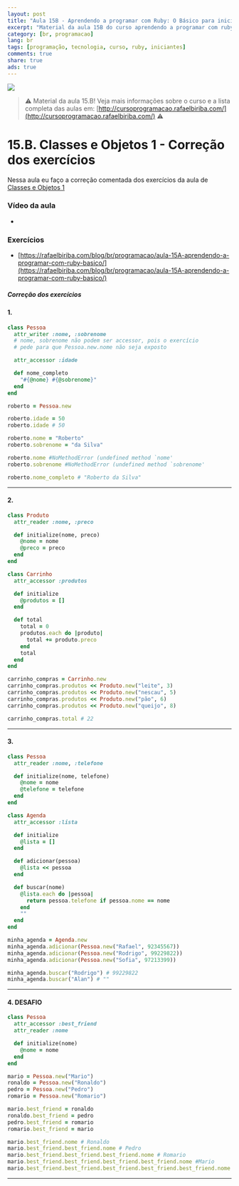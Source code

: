 ```yaml
---
layout: post
title: "Aula 15B - Aprendendo a programar com Ruby: O Básico para iniciantes"
excerpt: "Material da aula 15B do curso aprendendo a programar com ruby, o básico para iniciantes. Nunca é tarde para começar a programar! Eu criei um curso gratuito, fácil e didático voltado para iniciantes. Confira mais informações aqui nessa publicação."
category: [br, programacao]
lang: br
tags: [programação, tecnologia, curso, ruby, iniciantes]
comments: true
share: true
ads: true
---
```


![](/blog/images/curso_ruby_basico/banner-curso-ruby-15B.jpg)

> :warning: Material da aula 15.B! Veja mais informações sobre o curso e a lista completa das aulas em: [http://cursoprogramacao.rafaelbiriba.com/](http://cursoprogramacao.rafaelbiriba.com/) :warning:

# 15.B. Classes e Objetos 1 -  Correção dos exercícios

Nessa aula eu faço a correção comentada dos exercícios da aula de [Classes e Objetos 1](https://rafaelbiriba.com/blog/br/programacao/aula-15A-aprendendo-a-programar-com-ruby-basico/)

### Vídeo da aula

- []()

### Exercícios

- [https://rafaelbiriba.com/blog/br/programacao/aula-15A-aprendendo-a-programar-com-ruby-basico/](https://rafaelbiriba.com/blog/br/programacao/aula-15A-aprendendo-a-programar-com-ruby-basico/)

##### Correção dos exercícios

#### 1.

```ruby
class Pessoa
  attr_writer :nome, :sobrenome
  # nome, sobrenome não podem ser accessor, pois o exercício
  # pede para que Pessoa.new.nome não seja exposto

  attr_accessor :idade

  def nome_completo
    "#{@nome} #{@sobrenome}"
  end
end

roberto = Pessoa.new

roberto.idade = 50
roberto.idade # 50

roberto.nome = "Roberto"
roberto.sobrenome = "da Silva"

roberto.nome #NoMethodError (undefined method `nome'
roberto.sobrenome #NoMethodError (undefined method `sobrenome'

roberto.nome_completo # "Roberto da Silva"
```

---

#### 2.

```ruby
class Produto
  attr_reader :nome, :preco

  def initialize(nome, preco)
    @nome = nome
    @preco = preco
  end
end

class Carrinho
  attr_accessor :produtos

  def initialize
    @produtos = []
  end

  def total
    total = 0
    produtos.each do |produto|
      total += produto.preco
    end
    total
  end
end

carrinho_compras = Carrinho.new
carrinho_compras.produtos << Produto.new("leite", 3)
carrinho_compras.produtos << Produto.new("nescau", 5)
carrinho_compras.produtos << Produto.new("pão", 6)
carrinho_compras.produtos << Produto.new("queijo", 8)

carrinho_compras.total # 22
```

---

#### 3.

```ruby
class Pessoa
  attr_reader :nome, :telefone

  def initialize(nome, telefone)
    @nome = nome
    @telefone = telefone
  end
end

class Agenda
  attr_accessor :lista

  def initialize
    @lista = []
  end

  def adicionar(pessoa)
    @lista << pessoa
  end

  def buscar(nome)
    @lista.each do |pessoa|
      return pessoa.telefone if pessoa.nome == nome
    end
    ""
  end
end

minha_agenda = Agenda.new
minha_agenda.adicionar(Pessoa.new("Rafael", 92345567))
minha_agenda.adicionar(Pessoa.new("Rodrigo", 99229822))
minha_agenda.adicionar(Pessoa.new("Sofia", 97213399))

minha_agenda.buscar("Rodrigo") # 99229822
minha_agenda.buscar("Alan") # ""
```

---

#### 4. DESAFIO

```ruby
class Pessoa
  attr_accessor :best_friend
  attr_reader :nome

  def initialize(nome)
    @nome = nome
  end
end

mario = Pessoa.new("Mario")
ronaldo = Pessoa.new("Ronaldo")
pedro = Pessoa.new("Pedro")
romario = Pessoa.new("Romario")

mario.best_friend = ronaldo
ronaldo.best_friend = pedro
pedro.best_friend = romario
romario.best_friend = mario

mario.best_friend.nome # Ronaldo
mario.best_friend.best_friend.nome # Pedro
mario.best_friend.best_friend.best_friend.nome # Romario
mario.best_friend.best_friend.best_friend.best_friend.nome #Mario
mario.best_friend.best_friend.best_friend.best_friend.best_friend.nome #Ronaldo
```

---

